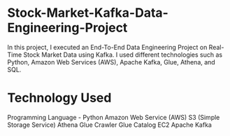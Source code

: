 # Stock-Market-Kafka-Data-Engineering-Project
In this project, I executed an End-To-End Data Engineering Project on Real-Time Stock Market Data using Kafka. I used different technologies such as Python, Amazon Web Services (AWS), Apache Kafka, Glue, Athena, and SQL.

# Technology Used
Programming Language - Python
Amazon Web Service (AWS)
S3 (Simple Storage Service)
Athena
Glue Crawler
Glue Catalog
EC2
Apache Kafka

